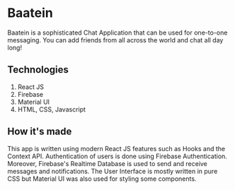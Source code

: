 # Baatein

Baatein is a sophisticated Chat Application that can be used for one-to-one messaging. You can add friends from all across the world and chat all day long!

## Technologies

1. React JS 
2. Firebase 
3. Material UI 
4. HTML, CSS, Javascript

## How it's made

This app is written using modern React JS features such as Hooks and the Context API. Authentication of users is done using Firebase Authentication. Moreover, Firebase's Realtime Database is used to send and receive messages and notifications. The User Interface is mostly written in pure CSS but Material UI was also used for styling some components.

